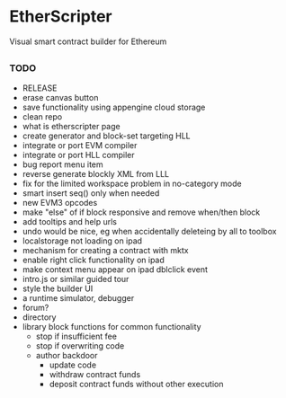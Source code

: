 # EtherScripter
Visual smart contract builder for Ethereum
##

### TODO
* RELEASE
* erase canvas button
* save functionality using appengine cloud storage
* clean repo
* what is etherscripter page
* create generator and block-set targeting HLL
* integrate or port EVM compiler
* integrate or port HLL compiler 
* bug report menu item
* reverse generate blockly XML from LLL
* fix for the limited workspace problem in no-category mode
* smart insert seq() only when needed
* new EVM3 opcodes
* make "else" of if block responsive and remove when/then block
* add tooltips and help urls
* undo would be nice, eg when accidentally deleteing by all to toolbox 
* localstorage not loading on ipad
* mechanism for creating a contract with mktx
* enable right click functionality on ipad
* make context menu appear on ipad dblclick event
* intro.js or similar guided tour
* style the builder UI
* a runtime simulator, debugger
* forum?
* directory 
* library block functions for common functionality
  - stop if insufficient fee
  - stop if overwriting code
  - author backdoor
    * update code
    * withdraw contract funds
    * deposit contract funds without other execution
